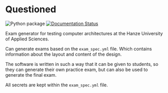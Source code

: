 # Questioned
![Python package](https://github.com/DavidVisscher/questioned/workflows/Python%20package/badge.svg)
[![Documentation Status](https://readthedocs.org/projects/questioned/badge/?version=latest)](https://questioned.readthedocs.io/en/latest/?badge=latest)

Exam generator for testing computer architectures at the Hanze University of Applied Sciences.

Can generate exams based on the `exam_spec.yml` file. Which contains information about the layout and content of the design.

The software is written in such a way that it can be given to students, so they can generate their own practice exam, but can also be used to generate the final exam.

All secrets are kept within the `exam_spec.yml` file.
